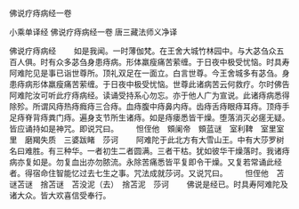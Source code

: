 佛说疗痔病经一卷


小乘单译经
佛说疗痔病经一卷
唐三藏法师义净译


佛说疗痔病经
　　如是我闻。一时薄伽梵。在王舍大城竹林园中。与大苾刍众五百人俱。时有众多苾刍身患痔病。形体羸瘦痛苦萦缠。于日夜中极受忧恼。时具寿阿难陀见是事已诣世尊所。顶礼双足在一面立。白言世尊。今王舍城多有苾刍。身患痔病形体羸瘦痛苦萦缠。于日夜中极受忧恼。世尊此诸病苦云何救疗。尔时佛告阿难陀汝可听此疗痔病经。读诵受持系心勿忘。亦于他人广为宣说。此诸痔病悉得除殄。所谓风痔热痔癊痔三合痔。血痔腹中痔鼻内痔。齿痔舌痔眼痔耳痔。顶痔手足痔脊背痔粪门痔。遍身支节所生诸痔。如是痔瘘悉皆干燥。堕落消灭必瘥无疑。皆应诵持如是神咒。即说咒曰。
　　怛侄他　頞阑帝　頞蓝谜　室利鞞　室里室里　磨羯失质　三婆跋睹　莎诃
　　阿难陀于此北方有大雪山王。中有大莎罗树名曰难胜。有三种华。一者初生二者圆满。三者干枯。犹如彼华干燥落时。我诸痔病亦复如是。勿复血出亦勿脓流。永除苦痛悉皆平复即令干燥。又复若常诵此经者。得宿命住智能忆过去七生之事。咒法成就莎诃。又说咒曰。
　　怛侄他　苫谜苫谜　捨苫谜　苫没泥（去）　捨苫泥　莎诃
　　佛说是经已。时具寿阿难陀及诸大众。皆大欢喜信受奉行。


